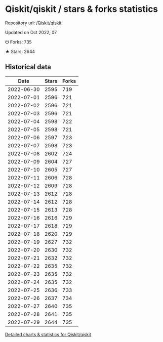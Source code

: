 # Qiskit/qiskit / stars & forks statistics

Repository url: [/Qiskit/qiskit](https://github.com/Qiskit/qiskit)

Updated on Oct 2022, 07

☋ Forks: 735

★ Stars: 2644

## Historical data
| Date | Stars | Forks |
|------|-------|-------|
| 2022-06-30 | 2595 | 719 | 
| 2022-07-01 | 2596 | 721 | 
| 2022-07-02 | 2596 | 721 | 
| 2022-07-03 | 2596 | 721 | 
| 2022-07-04 | 2598 | 722 | 
| 2022-07-05 | 2598 | 721 | 
| 2022-07-06 | 2597 | 723 | 
| 2022-07-07 | 2598 | 723 | 
| 2022-07-08 | 2602 | 724 | 
| 2022-07-09 | 2604 | 727 | 
| 2022-07-10 | 2605 | 727 | 
| 2022-07-11 | 2606 | 728 | 
| 2022-07-12 | 2609 | 728 | 
| 2022-07-13 | 2612 | 728 | 
| 2022-07-14 | 2612 | 728 | 
| 2022-07-15 | 2613 | 728 | 
| 2022-07-16 | 2616 | 729 | 
| 2022-07-17 | 2618 | 729 | 
| 2022-07-18 | 2620 | 729 | 
| 2022-07-19 | 2627 | 732 | 
| 2022-07-20 | 2630 | 732 | 
| 2022-07-21 | 2632 | 732 | 
| 2022-07-22 | 2635 | 732 | 
| 2022-07-23 | 2635 | 732 | 
| 2022-07-24 | 2635 | 732 | 
| 2022-07-25 | 2636 | 733 | 
| 2022-07-26 | 2637 | 734 | 
| 2022-07-27 | 2640 | 735 | 
| 2022-07-28 | 2641 | 735 | 
| 2022-07-29 | 2644 | 735 | 


[Detailed charts & statistics for Qiskit/qiskit](https://reviewgithub.com/rep/Qiskit/qiskit)
